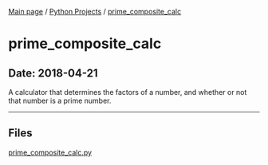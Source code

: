 [Main page](/) / [Python Projects](/python) / [prime_composite_calc](/python/2018-04-21_prime_composite_calc)

# prime_composite_calc

## Date: 2018-04-21

A calculator that determines the factors of a number, and whether or not that number is a prime number.

-----

## Files

[prime_composite_calc.py](prime_composite_calc.py)